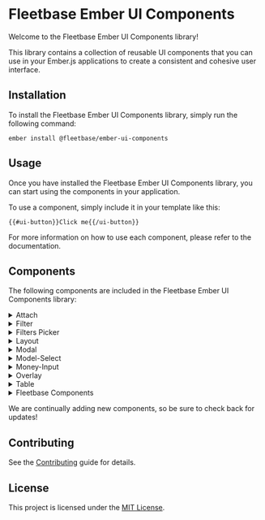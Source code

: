 # Fleetbase Ember UI Components

Welcome to the Fleetbase Ember UI Components library! 

This library contains a collection of reusable UI components that you can use in your Ember.js applications to create a consistent and cohesive user interface.

## Installation

To install the Fleetbase Ember UI Components library, simply run the following command:

<code>ember install @fleetbase/ember-ui-components</code>

## Usage

Once you have installed the Fleetbase Ember UI Components library, you can start using the components in your application. 

To use a component, simply include it in your template like this:

<code>{{#ui-button}}Click me{{/ui-button}}</code>

For more information on how to use each component, please refer to the documentation.

## Components

The following components are included in the Fleetbase Ember UI Components library:

<details>
  <summary>Attach</summary>
  
  * [`popover`](./popover.md) A component for displaying content in a popup box that appears when the user clicks on an element.
  * [`tooltip`](./tooltip.md) A component for displaying a brief description or explanation of an element when the user hovers over it.
</details>

<details>
    <summary>Filter</summary>
  
  * [`date-filter`](./date.md): A component for filtering a list of data based on a date range.
  * [`model-filter`](./model.md): A component for filtering a list of data based on a model.
  * [`multi-option-filter`](./multi-option.md):A component for filtering a list of data based on multiple options.
  * [`select-filter`](./select.md): A component for filtering a list of data based on a single selected option.
  * [`string-filter`](./string.md): A component for filtering a list of data based on a search string.
</details>

<details>
    <summary>Filters Picker</summary>

  * [`filters-picker-button`](./filters-picker-button.md):  A button component for opening and closing a dropdown list of filters.
</details>

<details>
    <summary>Layout</summary>

  * [`dropdown-header-item`](./dropdown-header-item.md): A component for displaying a single item in a dropdown list in the header.
  * [`dark-mode-toggle`](./dark-mode-toggle.md): A toggle button component for switching between light and dark mode.
  * [`loading-indicator`](.loading-indicator.md):  A component for displaying a loading indicator.
  * [`section-body`](./section-body.md):  A component for displaying the body of a section.
  * [`section-container`](./section-container.md): A container component for a section..
  * [`section-header`](./section-header.md): A component for displaying the header of a section.
  * [`section-header`](./section-header.md):  A component for displaying the header of a section.
  * [`sidebar-item`](./sidebar-item.md): A component for displaying a single item in a sidebar.
  * [`sidebar-panel`](./sidebar-panel.md): A component for displaying a panel in a sidebar.
  * [`layout-container`](./layout-container.md):   A container component for the layout.
  * [`header`](./header.md):  A component for displaying the header of the page.
  * [`main`](./main.md): A component for displaying the main content of the page.
  * [`mobile-navbar`](./mobile-navbar.md): A component for displaying the navigation bar on mobile devices.
  * [`section`](./section.md): A component for displaying a section on the page.
  * [`sidebar`](./sidebar.md): A component for displaying a sidebar on the page.
  
</details>

<details>
    <summary>Modal</summary>

  * [`popover`](./popover.md):  A component for displaying content in a popup box that appears when the user clicks on an element.
</details>

<details>
    <summary>Model-Select</summary>

  * [`popover`](./popover.md):  A component for displaying content in a popup box that appears when the user clicks on an element.
</details>

<details>
    <summary>Money-Input</summary>

  * [`money-input/currency-dropdown`](./money-input/currency-dropdown.md): A component that renders a dropdown menu to select a currency for the money-input component.
  * [`money-input/currency-handle:`](./money-input/currency-handle:.md): AA component that displays the selected currency for the money-input component.
  
</details>

<details>
    <summary>Overlay</summary>

   * [`overlay/body`](./overlay/body.md): A component that renders the body content for an overlay.
   * [`overlay/footer`](./overlay/footer.md): A component that renders the footer content for an overlay.
   * [`overlay/header`](./overlay/header.md): A component that renders the header content for an overlay.</details>

<details>
    <summary>Table</summary>

   * [`table/cell/anchor`](./table/cell/anchor.md): A component that renders an anchor element within a table cell.
   * [`table/cell/base`](./table/cell/base.md): A base component for table cells.
   * [`table/cell/checkbox`](./table/cell/checkbox.md): A component that renders a checkbox within a table cell.
   * [`table/cell/country`](.table/cell/country.md): A component that renders a country flag within a table cell.
   * [`table/cell/dropdown`](./table/cell/dropdown.md): A component that renders a dropdown menu within a table cell.
   * [`table/cell/link-to`](./table/cell/link-to.md): A component that renders a link within a table cell.
   * [`table/cell/media-name`](./table/cell/checkbox.md): A component that renders the name of a media item within a table cell.</details>

<details>
    <summary>Fleetbase Components</summary>

   * [`app-container`](./app-container.md): A component for the main application container.
   * [`badge`](./badge.md): A badge component.
   * [`button`](./button.md): A button component.
   * [`checkbox`](./checkbox.md): A checkbox component. 
   * [`click-to-copy`](./click-to-copy.md): A component for copying text on click. 
   * [`click-to-reveal`](./click-to-reveal.md): A component for revealing text on click. 
   * [`country-name`](./country-name.md): A component for displaying a country name.  
   * [`country-select`](./country-select.md): A component for selecting a country. 
   * [`date-picker`](./date-picker.md): A component for selecting a date. 
   * [`date-time-input`](./date-time-input.md): A component for selecting a date and time. 
   * [`dropdown-button`](./dropdown-button.md): A button component that opens a dropdown menu.
   * [`extensions-list`](./extensions-list.md): A component for displaying a list of file extensions.
   * [`fetch-select`](./fetch-select.md): A component for selecting an item from a fetched list.
   * [`file-upload`](./file-upload.md): : A component for uploading files. 
   * [`filters-picker`](./filters-picker.md): A component for selecting filters.  
   * [`floating`](./floating.md): A component for creating a floating element.  
   * [`image`](./image.md): A component for displaying an image.  
   * [`info-block`](.info-block.md): A component for selecting a country. 
   * [`date-picker`](./date-picker.md): A component for displaying an informational block. 
   * [`date-time-input`](./date-time-input.md): A component for selecting a date and time
   * [`input-group`](./input-group.md): : A component that groups together multiple input components, such as a text input and a dropdown menu, and provides additional functionality such as label and error handling.
   * [`input-info`](./input-info.md): A component that displays additional information about an input field, such as helper text or validation errors..  
   * [`input-label`](.//input-label.md): A component that displays a label for an input field.  
   * [`modal`](./modal.md):  A component that displays a modal window, which is a pop-up dialog box that requires user interaction before the user can return to the main application..  
   * [`modals-container`](./modals-container.md): A component that manages the display of multiple modals, ensuring that only one is visible at a time. 
   * [`model-select-multiple`](./model-select-multiple.md): A component that allows the user to select multiple items from a list of models.
   * [`model-select`](./model-select.md): A component that allows the user to select a single item from a list of models.
   * [`money-input`](./money-input.md): A component that allows the user to input monetary values, with additional functionality such as currency selection.
   * [`multi-select`](./multi-select.md): A component that allows the user to select multiple items from a list.  
   * [`overlay`](./overlay.md): A component that displays an overlay, which is a semi-transparent layer that covers the main application and is typically used to provide a modal-like user interface.  
   * [`pagination`](./pagination.md): A component that displays pagination controls, allowing the user to navigate through a large list of items.  
   * [`phone-input`](./phone-input.md): A component that allows the user to input phone numbers, with additional functionality such as international formatting. 
   * [`scrollable`](./scrollable.md): A component that provides a scrollable container for other components, allowing the user to scroll through a large amount of content. 
   * [`select`](./select.md): A component that allows the user to select a single item from a list of options.
   * [`spinner`](./spinner.md): A component that displays a spinner, which is typically used to indicate that a task is in progress.
   * [`table`](./table.md): A component that displays tabular data in a scrollable and sortable format, with support for pagination and filtering.
   * [`toggle`](./toggle.md):  A component that displays a toggle switch, allowing the user to toggle a boolean value.
   * [`upload-button`](./upload-button.md): A component that displays a button for uploading files, with additional functionality such as drag-and-drop support.
   * [`toggle`](./toggle.md):  A component that allows the user to select which columns to display in a table.</details>


We are continually adding new components, so be sure to check back for updates!

## Contributing

See the [Contributing](CONTRIBUTING.md) guide for details.


## License

This project is licensed under the [MIT License](LICENSE.md).
